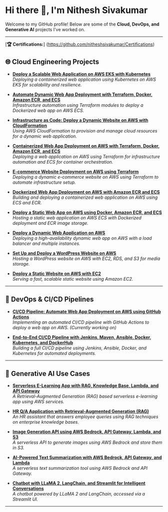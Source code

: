 # Hi there 👋, I'm Nithesh Sivakumar

Welcome to my GitHub profile! Below are some of the **Cloud, DevOps, and Generative AI** projects I've worked on.

---

[**🏆 Certifications:**] (https://github.com/nitheshsivakumar/Certifications)

## 🌐 Cloud Engineering Projects
- [**Deploy a Scalable Web Application on AWS EKS with Kubernetes**](https://github.com/nitheshsivakumar/dynamic-webapp-eks)  
  *Deploying a containerized web application using Kubernetes on AWS EKS for scalability and resilience.*  

- [**Automate Dynamic Web App Deployment with Terraform, Docker, Amazon ECR, and ECS**](https://github.com/nitheshsivakumar/terraform-rentzone-infrastructure-ecs)  
  *Infrastructure automation using Terraform modules to deploy a Dockerized web app on AWS ECS.*  

- [**Infrastructure as Code: Deploy a Dynamic Website on AWS with CloudFormation**](https://github.com/nitheshsivakumar/cloudformation-dynamic-website)  
  *Using AWS CloudFormation to provision and manage cloud resources for a dynamic web application.*  

- [**Containerized Web App Deployment on AWS with Terraform, Docker, Amazon ECR, and ECS**](https://github.com/nitheshsivakumar/terraform-ecs-project)  
  *Deploying a web application on AWS using Terraform for infrastructure automation and ECS for container orchestration.*  

- [**E-commerce Website Deployment on AWS using Terraform**](https://github.com/nitheshsivakumar/ecommerce-website-terraform)  
  *Deploying a dynamic e-commerce website on AWS using Terraform to automate infrastructure setup.*  

- [**Dockerized Web App Deployment on AWS with Amazon ECR and ECS**](https://github.com/nitheshsivakumar/dynamic-webapp-containerized)  
  *Building and deploying a containerized web application on AWS using ECS and ECR.*  

- [**Deploy a Static Web App on AWS using Docker, Amazon ECR, and ECS**](https://github.com/nitheshsivakumar/static-webapp-docker)  
  *Hosting a static web application on AWS ECS with Dockerized deployment and ECR image storage.*  

- [**Deploy a Dynamic Web Application on AWS**](https://github.com/nitheshsivakumar/dynamic-webapp-on-aws)  
  *Deploying a high-availability dynamic web app on AWS with a load balancer and multiple instances.*  

- [**Set Up and Deploy a WordPress Website on AWS**](https://github.com/nitheshsivakumar/deploy-a-wordpress-website-on-aws)  
  *Hosting a WordPress website on AWS with EC2, RDS, and S3 for media storage.*  

- [**Deploy a Static Website on AWS with EC2**](https://github.com/nitheshsivakumar/deploy-a-static-website-on-aws)  
  *Serving a fast, scalable static website using Amazon EC2.*  

---

## 🚀 DevOps & CI/CD Pipelines
- [**CI/CD Pipeline: Automate Web App Deployment on AWS using GitHub Actions**](https://github.com/nitheshsivakumar/github-actions-terraform-ecs-project)  
  *Implementing an automated CI/CD pipeline with GitHub Actions to deploy a web app on AWS. (Currently working on)*  

- [**End-to-End CI/CD Pipeline with Jenkins, Maven, Ansible, Docker, Kubernetes, and DockerHub**](https://github.com/nitheshsivakumar/cicd-pipeline)  
  *Building a full CI/CD pipeline using Jenkins, Ansible, Docker, and Kubernetes for automated deployments.*  

---

## 🤖 Generative AI Use Cases
- [**Serverless E-Learning App with RAG, Knowledge Base, Lambda, and API Gateway**](https://github.com/nitheshsivakumar/elearning-app-rag)  
  *A Retrieval-Augmented Generation (RAG) based serverless e-learning app using AWS services.*  

- [**HR Q/A Application with Retrieval-Augmented Generation (RAG)**](https://github.com/nitheshsivakumar/hr-app-rag)  
  *An HR assistant that answers employee queries using RAG techniques on enterprise knowledge bases.*  

- [**Image Generation API using AWS Bedrock, API Gateway, Lambda, and S3**](https://github.com/nitheshsivakumar/image-generation-api)  
  *A serverless API to generate images using AWS Bedrock and store them in S3.*  

- [**AI-Powered Text Summarization with AWS Bedrock, API Gateway, and Lambda**](https://github.com/nitheshsivakumar/text-summarization)  
  *A serverless text summarization tool using AWS Bedrock and API Gateway.*  

- [**Chatbot with LLaMA 2, LangChain, and Streamlit for Intelligent Conversations**](https://github.com/nitheshsivakumar/ai-chatbot)  
  *A chatbot powered by LLaMA 2 and LangChain, accessed via a Streamlit UI.*  

---
